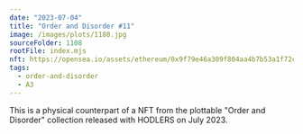 ```yaml
---
date: "2023-07-04"
title: "Order and Disorder #11"
image: /images/plots/1188.jpg
sourceFolder: 1108
rootFile: index.mjs
nft: https://opensea.io/assets/ethereum/0x9f79e46a309f804aa4b7b53a1f72c69137427794/1000011
tags:
  - order-and-disorder
  - A3
---
```


This is a physical counterpart of a NFT from the plottable "Order and Disorder" collection released with HODLERS on July 2023.